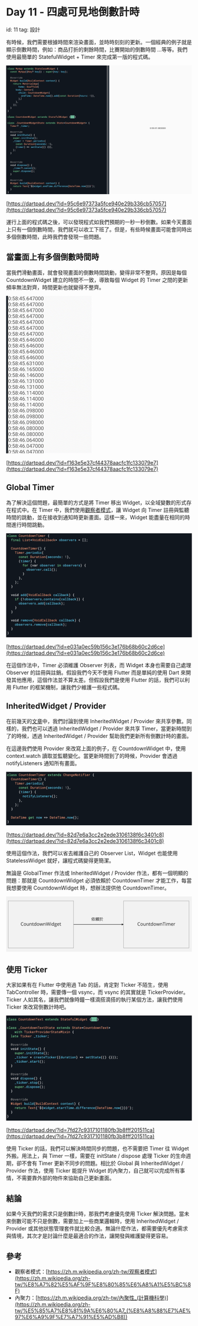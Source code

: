 # Day 11 - 四處可見地倒數計時

id: 11
tag: 設計

有時候，我們需要根據時間來渲染畫面，並時時刻刻的更新。一個經典的例子就是顯示倒數時間，例如：商品打折的剩餘時間，比賽開始的倒數時間 …等等。我們使用最簡單的 StatefulWidget + Timer 來完成第一版的程式碼。

![it_img_11_1.png](Day%2011%20-%20%E5%9B%9B%E8%99%95%E5%8F%AF%E8%A6%8B%E5%9C%B0%E5%80%92%E6%95%B8%E8%A8%88%E6%99%82/it_img_11_1.png)

[https://dartpad.dev/?id=95c6e97373a5fce940e29b336cb57057](https://dartpad.dev/?id=95c6e97373a5fce940e29b336cb57057)

運行上面的程式碼之後，可以發現程式如我們預期的一秒一秒倒數。如果今天畫面上只有一個倒數時間，我們就可以收工下班了。但是，有些時候畫面可能會同時出多個倒數時間，此時我們會發現一些問題。

## 當畫面上有多個倒數時間時

當我們滑動畫面，就會發現畫面的倒數時間跳動，變得非常不整齊。原因是每個 CountdownWidget 建立的時間不一致，導致每個 Widget 的 Timer 之間的更新頻率無法對齊，時間更新也就變得不整齊。

![螢幕錄製_2022-09-20_下午11_35_57_AdobeExpress.gif](Day%2011%20-%20%E5%9B%9B%E8%99%95%E5%8F%AF%E8%A6%8B%E5%9C%B0%E5%80%92%E6%95%B8%E8%A8%88%E6%99%82/%25E8%259E%25A2%25E5%25B9%2595%25E9%258C%2584%25E8%25A3%25BD_2022-09-20_%25E4%25B8%258B%25E5%258D%258811_35_57_AdobeExpress.gif)

[https://dartpad.dev/?id=f163e5e37cf44378aacfc1fc133079e7](https://dartpad.dev/?id=f163e5e37cf44378aacfc1fc133079e7)

## Global Timer

為了解決這個問題，最簡單的方式是將 Timer 移出 Widget，以全域變數的形式存在程式中。在 Timer 中，我們使用[觀察者模式](https://zh.m.wikipedia.org/zh-tw/%E8%A7%82%E5%AF%9F%E8%80%85%E6%A8%A1%E5%BC%8F)，讓 Widget 向 Timer 註冊與監聽時間的跳動，並在接收到通知時更新畫面。這樣一來，Widget 能盡量在相同的時間進行時間跳動。

![it_img_11_3.png](Day%2011%20-%20%E5%9B%9B%E8%99%95%E5%8F%AF%E8%A6%8B%E5%9C%B0%E5%80%92%E6%95%B8%E8%A8%88%E6%99%82/it_img_11_3.png)

[https://dartpad.dev/?id=e031a0ec59b156c3e176b68b60c2d6ce](https://dartpad.dev/?id=e031a0ec59b156c3e176b68b60c2d6ce)

在這個作法中，Timer 必須維護 Observer 列表，而 Widget 本身也需要自己處理 Observer 的註冊與註銷。假設我們今天不使用 Flutter 而是單純的使用 Dart 來開發其他應用，這個作法並不算太差。但假設我們是使用 Flutter 的話，我們可以利用 Flutter 的框架機制，讓我們少維護一些程式碼。

## InheritedWidget / Provider

在前幾天的[文章](https://ithelp.ithome.com.tw/articles/10295663)中，我們討論到使用 InheritedWidget / Provider 來共享參數。同樣的，我們也可以透過 InheritedWidget / Provider 來共享 Timer，當更新時間到了的時候，透過 InheritedWidget / Provider 幫助我們更新所有倒數計時的畫面。

在這邊我們使用 Provider 來改寫上面的例子，在 CountdownWidget 中，使用 context.watch 讀取並監聽變化。當更新時間到了的時候，Provider 會透過 notifyListeners 通知所有畫面。

![it_img_11_4.png](Day%2011%20-%20%E5%9B%9B%E8%99%95%E5%8F%AF%E8%A6%8B%E5%9C%B0%E5%80%92%E6%95%B8%E8%A8%88%E6%99%82/it_img_11_4.png)

[https://dartpad.dev/?id=82d7e6a3cc2e2ede3106138f6c3401c8](https://dartpad.dev/?id=82d7e6a3cc2e2ede3106138f6c3401c8)

使用這個作法，我們可以省去維護自己的 Observer List，Widget 也能使用 StatelessWidget 就好，讓程式碼變得更簡潔。

無論是 GlobalTimer 作法或 InheritedWidget / Provider 作法，都有一個明顯的問題：那就是 CountdownWidget 必須依賴於 CountdownTimer 才能工作，每當我想要使用 CountdownWidget 時，想辦法提供他 CountdownTimer。

![it_img_11_5.png](Day%2011%20-%20%E5%9B%9B%E8%99%95%E5%8F%AF%E8%A6%8B%E5%9C%B0%E5%80%92%E6%95%B8%E8%A8%88%E6%99%82/it_img_11_5.png)

## 使用 Ticker

大家如果有在 Flutter 中使用過 Tab 的話，肯定對 Ticker 不陌生，使用 TabController 時，需要傳一個 vsync，而 vsync 的其實就是 TickerProvider。Ticker 人如其名，讓我們就像時鐘一樣滴搭滴搭的執行某個方法，讓我們使用 Ticker 來改寫倒數計時吧。

![it_img_11_6.png](Day%2011%20-%20%E5%9B%9B%E8%99%95%E5%8F%AF%E8%A6%8B%E5%9C%B0%E5%80%92%E6%95%B8%E8%A8%88%E6%99%82/it_img_11_6.png)

[https://dartpad.dev/?id=7fd27c9317101180fb3b8fff201511ca](https://dartpad.dev/?id=7fd27c9317101180fb3b8fff201511ca)

使用 Ticker 的話，我們可以解決時間同步的問題，也不需要把 Timer 往 Widget 外搬。用法上，與 Timer 一樣，需要在 initState / dispose 處理 Ticker 的生命週期，卻不會有 Timer 更新不同步的問題。相比於 Global 與 InheritedWidget / Provider 作法，使用 Ticker 能提升 Widget 的內聚力，自己就可以完成所有事情，不需要靠外部的物件來協助自己更新畫面。

## 結論

如果今天我們的需求只是倒數計時，那我們考慮優先使用 Ticker 解決問題。當未來倒數可能不只是倒數，需要加上一些商業邏輯時，使用 InheritedWidget / Provider 或其他狀態管理套件就比較合適。無論什麼作法，都需要優先考慮需求與情境，其次才是討論什麼是最適合的作法，讓開發與維護變得更容易。

## 參考

- 觀察者模式：[https://zh.m.wikipedia.org/zh-tw/观察者模式](https://zh.m.wikipedia.org/zh-tw/%E8%A7%82%E5%AF%9F%E8%80%85%E6%A8%A1%E5%BC%8F)
- 內聚力：[https://zh.m.wikipedia.org/zh-tw/內聚性_(計算機科學)](https://zh.m.wikipedia.org/zh-tw/%E5%85%A7%E8%81%9A%E6%80%A7_(%E8%A8%88%E7%AE%97%E6%A9%9F%E7%A7%91%E5%AD%B8))